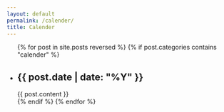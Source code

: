 ```yaml
---
layout: default
permalink: /calender/
title: Calender
---
```


<ul class="post-list">
  {% for post in site.posts reversed %}
    {% if post.categories contains "calender" %}
    <li>
      <div class="calender__item">
        <h2 class="calender__date">{{ post.date | date: "%Y" }}</h2>
          <div class="calender__content">
            {{ post.content }}
          </div>
    </div>
      </li>
      {% endif %}
  {% endfor %}
</ul>
